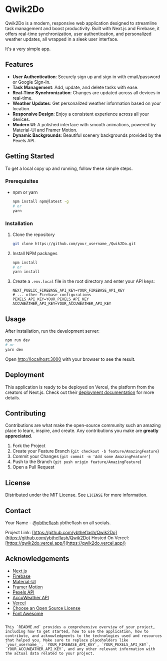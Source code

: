 # Qwik2Do

Qwik2Do is a modern, responsive web application designed to streamline task management and boost productivity. Built with Next.js and Firebase, it offers real-time synchronization, user authentication, and personalized weather updates, all wrapped in a sleek user interface.

It's a very simple app.

## Features

- **User Authentication**: Securely sign up and sign in with email/password or Google Sign-In.
- **Task Management**: Add, update, and delete tasks with ease.
- **Real-Time Synchronization**: Changes are updated across all devices in real-time.
- **Weather Updates**: Get personalized weather information based on your location.
- **Responsive Design**: Enjoy a consistent experience across all your devices.
- **Modern UI**: A polished interface with smooth animations, powered by Material-UI and Framer Motion.
- **Dynamic Backgrounds**: Beautiful scenery backgrounds provided by the Pexels API.

## Getting Started

To get a local copy up and running, follow these simple steps.

### Prerequisites

- npm or yarn
  ```sh
  npm install npm@latest -g
  # or
  yarn
  ```

### Installation

1. Clone the repository
   ```sh
   git clone https://github.com/your_username_/Qwik2Do.git
   ```
2. Install NPM packages
   ```sh
   npm install
   # or
   yarn install
   ```
3. Create a `.env.local` file in the root directory and enter your API keys:
   ```env
   NEXT_PUBLIC_FIREBASE_API_KEY=YOUR_FIREBASE_API_KEY
   # ... other Firebase configurations
   PEXELS_API_KEY=YOUR_PEXELS_API_KEY
   ACCUWEATHER_API_KEY=YOUR_ACCUWEATHER_API_KEY
   ```

## Usage

After installation, run the development server:

```bash
npm run dev
# or
yarn dev
```

Open [http://localhost:3000](http://localhost:3000) with your browser to see the result.

## Deployment

This application is ready to be deployed on Vercel, the platform from the creators of Next.js. Check out their [deployment documentation](https://vercel.com/docs) for more details.

## Contributing

Contributions are what make the open-source community such an amazing place to learn, inspire, and create. Any contributions you make are **greatly appreciated**.

1. Fork the Project
2. Create your Feature Branch (`git checkout -b feature/AmazingFeature`)
3. Commit your Changes (`git commit -m 'Add some AmazingFeature'`)
4. Push to the Branch (`git push origin feature/AmazingFeature`)
5. Open a Pull Request

## License

Distributed under the MIT License. See `LICENSE` for more information.

## Contact

Your Name - [@ybtheflash](https://ybtheflash.in)
ybtheflash on all socials.

Project Link: [https://github.com/ybtheflash/Qwik2Do](https://github.com/ybtheflash/Qwik2Do)
Hosted On Vercel: [https://qwik2do.vercel.app/](https://qwik2do.vercel.app/)
## Acknowledgements

- [Next.js](https://nextjs.org/)
- [Firebase](https://firebase.google.com/)
- [Material-UI](https://mui.com/)
- [Framer Motion](https://www.framer.com/motion/)
- [Pexels API](https://www.pexels.com/api/)
- [AccuWeather API](https://developer.accuweather.com/)
- [Vercel](https://vercel.com/)
- [Choose an Open Source License](https://choosealicense.com)
- [Font Awesome](https://fontawesome.com)
```

This `README.md` provides a comprehensive overview of your project, including how to get started, how to use the application, how to contribute, and acknowledgments to the technologies used and resources that helped you. Make sure to replace placeholders like `your_username_`, `YOUR_FIREBASE_API_KEY`, `YOUR_PEXELS_API_KEY`, `YOUR_ACCUWEATHER_API_KEY`, and any other relevant information with the actual data related to your project.
